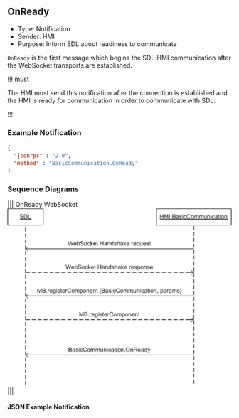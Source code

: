 ## OnReady
  * Type: Notification
  * Sender: HMI
  * Purpose: Inform SDL about readiness to communicate

`OnReady` is the first message which begins the SDL-HMI communication after the WebSocket transports are established.

!!! must

The HMI must send this notification after the connection is established and the HMI is ready for communication in order to communicate with SDL.

!!!

### Example Notification
```json
{
  "jsonrpc" : "2.0",
  "method" : "BasicCommunication.OnReady"
}
```

### Sequence Diagrams
|||
OnReady WebSocket
![OnReady](./assets/OnReady.png)
|||

#### JSON Example Notification
```json

```
